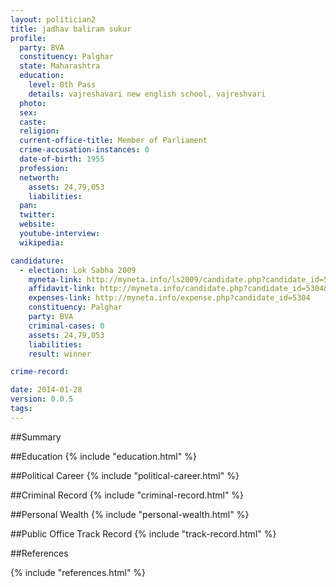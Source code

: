 ```yaml
---
layout: politician2
title: jadhav baliram sukur
profile: 
  party: BVA
  constituency: Palghar
  state: Maharashtra
  education: 
    level: 8th Pass
    details: vajreshavari new english school, vajreshvari
  photo: 
  sex: 
  caste: 
  religion: 
  current-office-title: Member of Parliament
  crime-accusation-instances: 0
  date-of-birth: 1955
  profession: 
  networth: 
    assets: 24,79,053
    liabilities: 
  pan: 
  twitter: 
  website: 
  youtube-interview: 
  wikipedia: 

candidature: 
  - election: Lok Sabha 2009
    myneta-link: http://myneta.info/ls2009/candidate.php?candidate_id=5304
    affidavit-link: http://myneta.info/candidate.php?candidate_id=5304&scan=original
    expenses-link: http://myneta.info/expense.php?candidate_id=5304
    constituency: Palghar 
    party: BVA
    criminal-cases: 0
    assets: 24,79,053
    liabilities: 
    result: winner 

crime-record: 

date: 2014-01-28
version: 0.0.5
tags: 
---
```

##Summary


##Education
{% include "education.html" %}


##Political Career
{% include "political-career.html" %}


##Criminal Record
{% include "criminal-record.html" %}


##Personal Wealth
{% include "personal-wealth.html" %}


##Public Office Track Record
{% include "track-record.html" %}


##References


{% include "references.html" %}